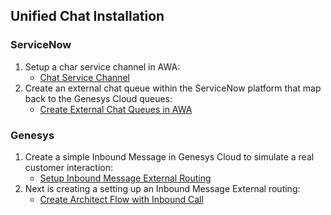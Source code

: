 ## Unified Chat Installation

### ServiceNow
1. Setup a char service channel in AWA:
    - [Chat Service Channel](https://gts-s3-demoscripts.s3.us-west-2.amazonaws.com/Assets/Implementation-Guide_Y+Unified+Experience+from+Genesys+and+ServiceNow+v2.2_EXT.pdf#page=88)
2. Create an external chat queue within the ServiceNow platform that map back to the Genesys Cloud queues:
    - [Create External Chat Queues in AWA](https://gts-s3-demoscripts.s3.us-west-2.amazonaws.com/Assets/Implementation-Guide_Y+Unified+Experience+from+Genesys+and+ServiceNow+v2.2_EXT.pdf#page=90)

### Genesys
1. Create a simple Inbound Message in Genesys Cloud to simulate a real customer interaction:
    - [Setup Inbound Message External Routing](https://gts-s3-demoscripts.s3.us-west-2.amazonaws.com/Assets/Implementation-Guide_Y+Unified+Experience+from+Genesys+and+ServiceNow+v2.2_EXT.pdf#page=93)
2. Next is creating a setting up an Inbound Message External routing:
    - [Create Architect Flow with Inbound Call](https://gts-s3-demoscripts.s3.us-west-2.amazonaws.com/Assets/Implementation-Guide_Y+Unified+Experience+from+Genesys+and+ServiceNow+v2.2_EXT.pdf#page=84)
